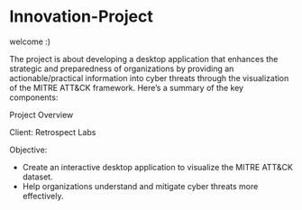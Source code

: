 # Innovation-Project

welcome :)

The project is about developing a desktop application that enhances the strategic and preparedness of organizations by providing an actionable/practical information into cyber threats through the visualization of the MITRE ATT&CK framework. Here’s a summary of the key components: 

Project Overview 

Client: Retrospect Labs 

Objective: 
- Create an interactive desktop application to visualize the MITRE ATT&CK dataset. 
- Help organizations understand and mitigate cyber threats more effectively. 
